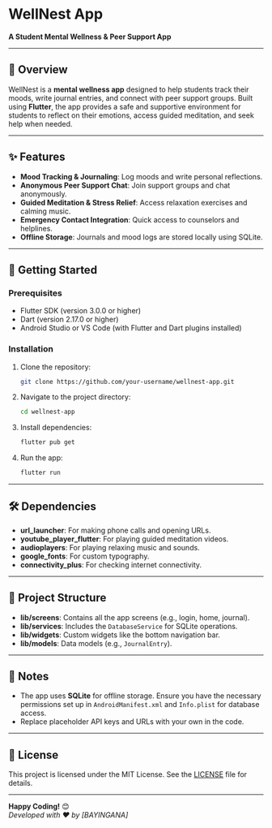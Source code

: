 # **WellNest App**  
**A Student Mental Wellness & Peer Support App**  

---

## **📱 Overview**  
WellNest is a **mental wellness app** designed to help students track their moods, write journal entries, and connect with peer support groups. Built using **Flutter**, the app provides a safe and supportive environment for students to reflect on their emotions, access guided meditation, and seek help when needed.  

---

## **✨ Features**  
- **Mood Tracking & Journaling**: Log moods and write personal reflections.  
- **Anonymous Peer Support Chat**: Join support groups and chat anonymously.  
- **Guided Meditation & Stress Relief**: Access relaxation exercises and calming music.  
- **Emergency Contact Integration**: Quick access to counselors and helplines.  
- **Offline Storage**: Journals and mood logs are stored locally using SQLite.  

---

## **🚀 Getting Started**  

### **Prerequisites**  
- Flutter SDK (version 3.0.0 or higher)  
- Dart (version 2.17.0 or higher)  
- Android Studio or VS Code (with Flutter and Dart plugins installed)  

### **Installation**  
1. Clone the repository:  
   ```bash
   git clone https://github.com/your-username/wellnest-app.git
   ```  
2. Navigate to the project directory:  
   ```bash
   cd wellnest-app
   ```  
3. Install dependencies:  
   ```bash
   flutter pub get
   ```  
4. Run the app:  
   ```bash
   flutter run
   ```  

---

## **🛠️ Dependencies**  
- **url_launcher**: For making phone calls and opening URLs.  
- **youtube_player_flutter**: For playing guided meditation videos.  
- **audioplayers**: For playing relaxing music and sounds.  
- **google_fonts**: For custom typography.  
- **connectivity_plus**: For checking internet connectivity.  

---

## **📂 Project Structure**  
- **lib/screens**: Contains all the app screens (e.g., login, home, journal).  
- **lib/services**: Includes the `DatabaseService` for SQLite operations.  
- **lib/widgets**: Custom widgets like the bottom navigation bar.  
- **lib/models**: Data models (e.g., `JournalEntry`).  

---

## **📝 Notes**  
- The app uses **SQLite** for offline storage. Ensure you have the necessary permissions set up in `AndroidManifest.xml` and `Info.plist` for database access.  
- Replace placeholder API keys and URLs with your own in the code.  

---

## **📜 License**  
This project is licensed under the MIT License. See the [LICENSE](LICENSE) file for details.  

---

**Happy Coding!** 😊  
*Developed with ❤️ by [BAYINGANA]*
